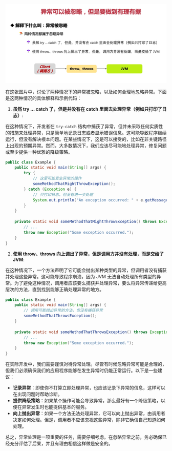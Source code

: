 ![alt text](image-16.png)

在这张图片中，讨论了两种情况下的异常被忽略，以及如何合理地忽略异常。下面是这两种情况的具体解释和示例代码：

1. **虽然 try ... catch 了，但是并没有在 catch 里面去处理异常（例如只打印了日志）**:

在这种情况下，开发者在 `try-catch` 结构中捕获了异常，但并未采取任何实质性的措施来处理异常，只是简单地记录日志或者显示错误信息。这可能导致程序继续运行，但没有解决根本问题。在某些情况下，这是可以接受的，比如在非关键路径上出现的预期异常。然而，大多数情况下，我们应该尽可能地处理异常，修复问题或至少提供一种优雅的降级策略。

```java
public class Example {
    public static void main(String[] args) {
        try {
            // 这里可能发生异常的操作
            someMethodThatMightThrowException();
        } catch (Exception e) {
            // 只打印日志，但没有进一步处理
            System.out.println("An exception occurred: " + e.getMessage());
        }
    }

    private static void someMethodThatMightThrowException() throws Exception {
        // ...
        throw new Exception("Some exception occurred.");
    }
}
```

2. **使用 throw、throws 向上调出了异常，但是调用方并没有处理，而是交给了 JVM**:

在这种情况下，一个方法声明了它可能会抛出某种类型的异常，但调用者没有捕获并处理这些异常。这可能导致程序崩溃，因为 JVM 无法自动处理所有类型的异常。为了避免这种情况，调用者应该要么捕获并处理异常，要么将异常传递给更高层次的方法，直到找到能够正确处理异常的地方。

```java
public class Example {
    public static void main(String[] args) {
        // 调用可能抛出异常的方法，但没有捕获异常
        someMethodThatThrowsException();
    }

    private static void someMethodThatThrowsException() throws Exception {
        // ...
        throw new Exception("Some exception occurred.");
    }
}
```

在实际开发中，我们需要谨慎对待异常处理。尽管有时候忽略异常可能是合理的，但我们必须确保我们的应用程序能够在发生异常时仍能正常运行。以下是一些建议：

- **记录异常**：即使你不打算立即处理异常，也应该记录下异常的信息，这样可以在出现问题时帮助诊断。
- **提供降级策略**：如果某个操作可能会导致异常，那么最好有一个降级策略，以便在异常发生时也能提供基本的服务。
- **向上抛出异常**：如果一个方法无法处理异常，它可以向上抛出异常，由调用者决定如何处理。但是，调用者不应该忽视这些异常，除非它确信自己知道如何处理。

总之，异常处理是一项重要的任务，需要仔细考虑。在忽略异常之前，务必确保已经充分评估了后果，并且有理由相信这样做是安全的。
